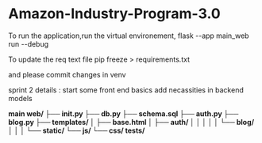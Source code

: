 # Amazon-Industry-Program-3.0 

To run the application,run the virtual environement, flask --app main_web run --debug 


To update the req text file pip freeze > requirements.txt 


and please commit changes in venv


sprint 2 details : 
  start some front end basics 
  add necassities in backend 
  models 


**main web/
├── init.py
├── db.py
├── schema.sql
├── auth.py
├── blog.py
├── templates/
│ ├── base.html
│ ├── auth/
│ │
│ │
│ └── blog/
│
│
│
└── static/
└── js/
└── css/
tests/**

